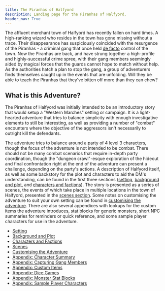 ```yaml
---
title: The Piranhas of Halfyord
description: Landing page for the Piranhas of Halfyord.
header_nav: True
---
```


The affluent merchant town of Halfyord has recently fallen on hard times.
A high-ranking wizard who resides in the town has gone missing without a trace.
Their disappearance has suspiciously coincided with the resurgence of the Piranhas - a criminal gang that once held [de facto](https://en.wikipedia.org/wiki/De_facto) control of the town.
Now the Piranhas are back, and have strung together a high-profile and highly-successful crime spree, with their gang members seemingly aided by magical forces that the guards cannot hope to match without help.
As the authorities hatch a plan to stop the gang, a group of adventurers finds themselves caught up in the events that are unfolding.
Will they be able to teach the Piranhas that they've bitten off more than they can chew?

## What is this Adventure?

The Piranhas of Halfyord was initially intended to be an introductory story that would setup a "Western Marches" setting or campaign.
It is a light-hearted adventure that tries to balance simplicity with enough investigative elements to still be interesting, as well as providing a number of "combat" encounters where the objective of the aggressors isn't necessarily to outright kill the defendants.

The adventure tries to balance around a party of 4 level 3 characters, though the focus of the adventure is not intended to be combat.
There should not be many combat scenarios that require in-depth party coordination, though the "dungeon crawl"-esque exploration of the hideout and final confrontation right at the end of the adventure can present a challenge, depending on the party's actions.
A description of Halfyord itself, as well as some backstory for the plot and characters to aid the DM's understanding, can be found in the first three sections ([setting](./setting.md), [background and plot](./background-plot.md), and [characters and factions](./characters.md)).
The story is presented as a series of scenes, the events of which take place in multiple locations in the town of Halfyord, presented in the [scenes section](./scenes.md).
Some notes on customising the adventure to suit your own setting can be found in [customising the adventure](./customising.md).
There are also several appendices with lookups for the custom items the adventure introduces, stat blocks for generic monsters, short NPC summaries for reminders  or quick reference, and some sample player characters for use in the adventure.

- [Setting](./setting.md)
- [Background and Plot](./background-plot.md)
- [Characters and Factions](./characters.md)
- [Scenes](./scenes.md)
- [Customising the Adventure](./customising.md)
- [Appendix: Character Summary](./appendix/appendix-character-summary.md)
- [Appendix: Capturing Gang Members](./appendix/appendix-capturing-gang-members.md)
- [Appendix: Custom Items](./appendix/appendix-custom-items.md)
- [Appendix: Dice Games](./appendix/appendix-dice-games.md)
- [Appendix: Monster Stat Blocks](./appendix/appendix-monster-stat-blocks.md)
- [Appendix: Sample Player Characters](./appendix/appendix-sample-characters.md)
